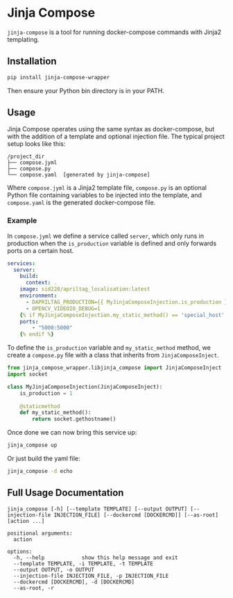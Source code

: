 # Jinja Compose
`jinja-compose` is a tool for running docker-compose commands with Jinja2 templating.

## Installation
```bash
pip install jinja-compose-wrapper
```
Then ensure your Python bin directory is in your PATH.

## Usage
Jinja Compose operates using the same syntax as docker-compose, but with the addition of a template and optional injection file.
The typical project setup looks like this:
```
/project_dir
├── compose.jyml
├── compose.py
└── compose.yaml  [generated by jinja-compose]
```
Where `compose.jyml` is a Jinja2 template file, `compose.py` is an optional Python file containing variables to be injected into the template, and `compose.yaml` is the generated docker-compose file.

### Example
In `compose.jyml` we define a service called `server`, which only runs in production when the `is_production` variable is defined and only forwards ports on a certain host.
```yaml
services:
  server:
    build:
      context: .
    image: sid220/apriltag_localisation:latest
    environment:
      - DAPRILTAG_PRODUCTION={{ MyJinjaComposeInjection.is_production }}
      - OPENCV_VIDEOIO_DEBUG=1
    {% if MyJinjaComposeInjection.my_static_method() == 'special_host' %}
    ports:
        - "5000:5000"
    {% endif %}
```
To define the `is_production` variable and `my_static_method` method, we create a `compose.py` file with a class that inherits from `JinjaComposeInject`.
```python
from jinja_compose_wrapper.libjinja_compose import JinjaComposeInject
import socket

class MyJinjaComposeInjection(JinjaComposeInject):
    is_production = 1
    
    @staticmethod
    def my_static_method():
        return socket.gethostname()
```
Once done we can now bring this service up:
```bash
jinja_compose up
```
Or just build the yaml file:
```bash
jinja_compose -d echo
```
## Full Usage Documentation
```
jinja_compose [-h] [--template TEMPLATE] [--output OUTPUT] [--injection-file INJECTION_FILE] [--dockercmd [DOCKERCMD]] [--as-root] [action ...]

positional arguments:
  action

options:
  -h, --help            show this help message and exit
  --template TEMPLATE, -i TEMPLATE, -t TEMPLATE
  --output OUTPUT, -o OUTPUT
  --injection-file INJECTION_FILE, -p INJECTION_FILE
  --dockercmd [DOCKERCMD], -d [DOCKERCMD]
  --as-root, -r
```